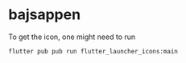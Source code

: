 # bajsappen

To get the icon, one might need to run

```
flutter pub pub run flutter_launcher_icons:main
```